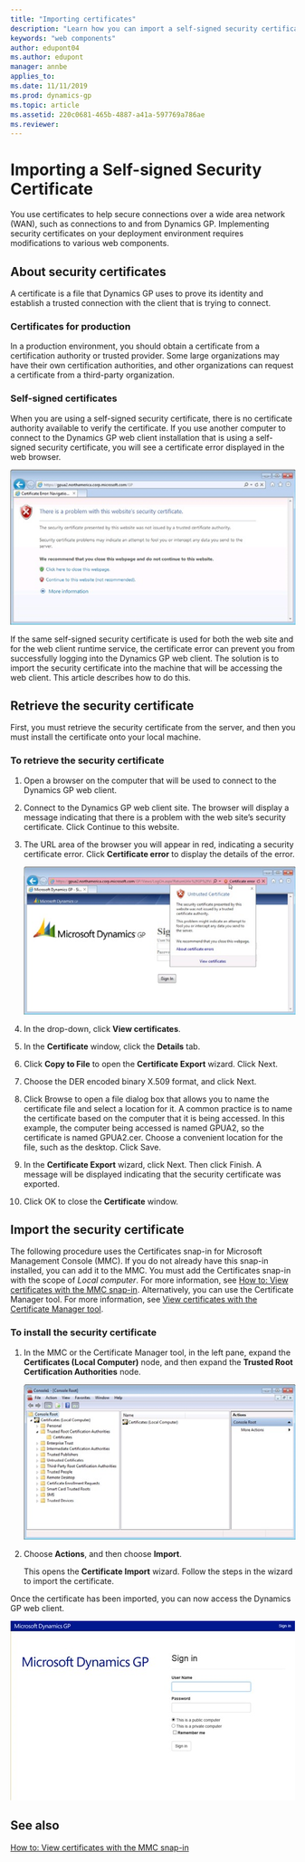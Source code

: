 ```yaml
---
title: "Importing certificates"
description: "Learn how you can import a self-signed security certificate for Dynamics GP for test reasons."
keywords: "web components"
author: edupont04
ms.author: edupont
manager: annbe
applies_to: 
ms.date: 11/11/2019
ms.prod: dynamics-gp
ms.topic: article
ms.assetid: 220c0681-465b-4887-a41a-597769a786ae
ms.reviewer: 
---
```


# Importing a Self-signed Security Certificate

You use certificates to help secure connections over a wide area network (WAN), such as connections to and from Dynamics GP. Implementing security certificates on your deployment environment requires modifications to various web components.  

## About security certificates

A certificate is a file that Dynamics GP uses to prove its identity and establish a trusted connection with the client that is trying to connect.  

### Certificates for production

In a production environment, you should obtain a certificate from a certification authority or trusted provider. Some large organizations may have their own certification authorities, and other organizations can request a certificate from a third-party organization.  

### Self-signed certificates

When you are using a self-signed security certificate, there is no certificate authority available to verify the certificate. If you use another computer to connect to the Dynamics GP web client installation that is using a self-signed security certificate, you will see a certificate error displayed in the web browser.

![shows the error page in a browser when a dynamics gp deployment uses a certificate with a problem.](media/manage-certificate-error.png "Certificates")  

If the same self-signed security certificate is used for both the web site and for the web client runtime service, the certificate error can prevent you from successfully logging into the Dynamics GP web client. The solution is to import the security certificate into the machine that will be accessing the web client. This article describes how to do this.  

## Retrieve the security certificate

First, you must retrieve the security certificate from the server, and then you must install the certificate onto your local machine.

### To retrieve the security certificate

1. Open a browser on the computer that will be used to connect to the Dynamics GP web client.

2. Connect to the Dynamics GP web client site. The browser will display a message indicating that there is a problem with the web site’s security certificate. Click Continue to this website.

3. The URL area of the browser you will appear in red, indicating a security certificate error. Click **Certificate error** to display the details of the error.

    ![shows a popup with a warning about an untrusted certificate in the dynamics gp login screen.](media/manage-certificate-unrtusted.png "Certificates")  

4. In the drop-down, click **View certificates**.

5. In the **Certificate** window, click the **Details** tab.

6. Click **Copy to File** to open the **Certificate Export** wizard. Click Next.

7. Choose the DER encoded binary X.509 format, and click Next.

8. Click Browse to open a file dialog box that allows you to name the certificate file and select a location for it. A common practice is to name the certificate based on the computer that it is being accessed. In this example, the computer being accessed is named GPUA2, so the certificate is named GPUA2.cer. Choose a convenient location for the file, such as the desktop. Click Save.

9. In the **Certificate Export** wizard, click Next. Then click Finish. A message will be displayed indicating that the security certificate was exported.

10. Click OK to close the **Certificate** window.

## Import the security certificate

The following procedure uses the Certificates snap-in for Microsoft Management Console (MMC). If you do not already have this snap-in installed, you can add it to the MMC. You must add the Certificates snap-in with the scope of *Local computer*. For more information, see [How to: View certificates with the MMC snap-in](/dotnet/framework/wcf/feature-details/how-to-view-certificates-with-the-mmc-snap-in). Alternatively, you can use the Certificate Manager tool. For more information, see [View certificates with the Certificate Manager tool](/dotnet/framework/wcf/feature-details/how-to-view-certificates-with-the-mmc-snap-in#view-certificates-with-the-certificate-manager-tool).

### To install the security certificate

1. In the MMC or the Certificate Manager tool, in the left pane, expand the **Certificates (Local Computer)** node, and then expand the **Trusted Root Certification Authorities** node.

    ![shows the certificates console snap-in.](media/manage-certificate-mmc.png "Certificates")  

2. Choose **Actions**, and then choose **Import**.  

    This opens the **Certificate Import** wizard. Follow the steps in the wizard to import the certificate.

Once the certificate has been imported, you can now access the Dynamics GP web client.  

![shows the login screen to dynamics gp in the browser.](media/install-web-login-03.png "GP login")  

## See also

[How to: View certificates with the MMC snap-in](/dotnet/framework/wcf/feature-details/how-to-view-certificates-with-the-mmc-snap-in)  
